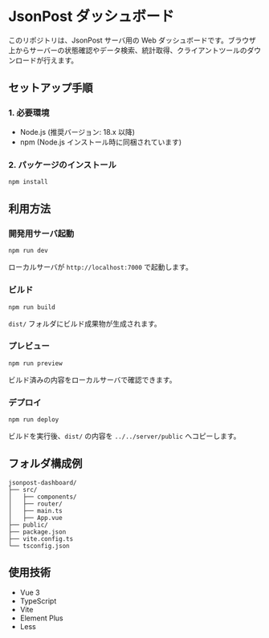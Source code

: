 # JsonPost ダッシュボード

このリポジトリは、JsonPost サーバ用の Web ダッシュボードです。ブラウザ上からサーバーの状態確認やデータ検索、統計取得、クライアントツールのダウンロードが行えます。

## セットアップ手順

### 1. 必要環境
- Node.js (推奨バージョン: 18.x 以降)
- npm (Node.js インストール時に同梱されています)

### 2. パッケージのインストール
```bash
npm install
```

## 利用方法

### 開発用サーバ起動
```bash
npm run dev
```
ローカルサーバが `http://localhost:7000` で起動します。

### ビルド
```bash
npm run build
```
`dist/` フォルダにビルド成果物が生成されます。

### プレビュー
```bash
npm run preview
```
ビルド済みの内容をローカルサーバで確認できます。

### デプロイ
```bash
npm run deploy
```
ビルドを実行後、`dist/` の内容を `../../server/public` へコピーします。

## フォルダ構成例
```
jsonpost-dashboard/
├── src/
│   ├── components/
│   ├── router/
│   ├── main.ts
│   ├── App.vue
├── public/
├── package.json
├── vite.config.ts
└── tsconfig.json
```

## 使用技術
- Vue 3
- TypeScript
- Vite
- Element Plus
- Less


